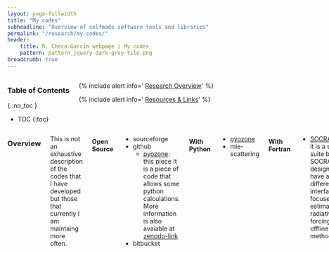 ```yaml
---
layout: page-fullwidth
title: "My codes"
subheadline: "Overview of selfmade software tools and libraries"
permalink: "/research/my-codes/"
header:
    title: R. Checa-Garcia webpage | My codes
    pattern: pattern_jquery-dark-grey-tile.png
breadcrumb: true
---
```

<div class="row">
<div class="medium-4 medium-push-8 columns" markdown="1">


<div class="panel radius" markdown="1">

### Table of Contents
{:.no_toc }
*  TOC
{:toc}
</div>
<div class="panel radius" markdown="1">

  {% include alert info=' <a href="/research/overview/">Research Overview</a>' %}

  {% include alert info=' <a href="/research/resources/">Resources & Links</a>' %}
  
</div>
</div><!-- /.medium-4.columns -->

<div class="medium-8 medium-pull-4 columns" markdown="1">

### Overview

This is not an exhaustive description of the codes that I have developed but those that currently I am maintaing more often. 

#### Open Source

- sourceforge
- github
    - [pyozone](https://github.com/RCHG/pyozone): this piece It is a piece of code that allows some python calculations. More information is also avaiable at [zenodo-link](https://zenodo.org/record/1118950)
- bitbucket


#### With Python 

- [pyozone](https://github.com/RCHG/pyozone)
- mie-scattering

#### With Fortran

- [SOCRATES-RF](http://www.met.reading.ac.uk/~vr912734/SOCRATESRF/index.html): it is a software suite based on SOCRATES but designed to have a different user interface and focused on the estimation of radiative forcing by offline methodologies. 

#### Latex


#### Other


<small markdown="1">[Up to table of contents](#toc)</small>
{: .text-right }



</div><!-- /.medium-8.columns -->
</div><!-- /.row -->


